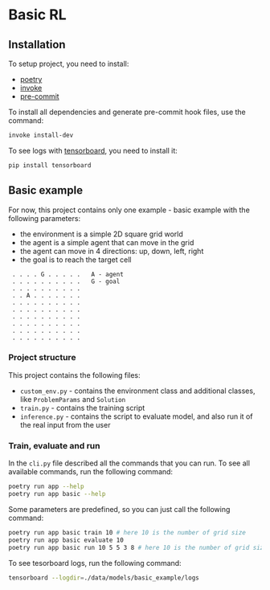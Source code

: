 # Basic RL

## Installation

To setup project, you need to install:
- [poetry](https://python-poetry.org/)
- [invoke](https://www.pyinvoke.org/)
- [pre-commit](https://pre-commit.com/)

To install all dependencies and generate pre-commit hook files, use the command:
```bash
invoke install-dev
```

To see logs with [tensorboard](https://www.tensorflow.org/tensorboard), you need to install it:
```bash
pip install tensorboard
```

## Basic example

For now, this project contains only one example - basic example with the following parameters:

- the environment is a simple 2D square grid world
- the agent is a simple agent that can move in the grid
- the agent can move in 4 directions: up, down, left, right
- the goal is to reach the target cell

```
 . . . . G . . . . .   A - agent
 . . . . . . . . . .   G - goal
 . . . . . . . . . .
 . . A . . . . . . .
 . . . . . . . . . .
 . . . . . . . . . .
 . . . . . . . . . .
 . . . . . . . . . .
 . . . . . . . . . .
 . . . . . . . . . .
```

### Project structure

This project contains the following files:

- `custom_env.py` - contains the environment class and additional classes, like `ProblemParams` and `Solution`
- `train.py` - contains the training script
- `inference.py` - contains the script to evaluate model, and also run it of the real input from the user

### Train, evaluate and run

In the `cli.py` file described all the commands that you can run. To see all available commands, run the following command:

```bash
poetry run app --help
poetry run app basic --help
```

Some parameters are predefined, so you can just call the following command:

```bash
poetry run app basic train 10 # here 10 is the number of grid size
poetry run app basic evaluate 10
poetry run app basic run 10 5 5 3 8 # here 10 is the number of grid size, 5 5 is the start position, 3 8 is the target position
```

To see tesorboard logs, run the following command:

```bash
tensorboard --logdir=./data/models/basic_example/logs
```
